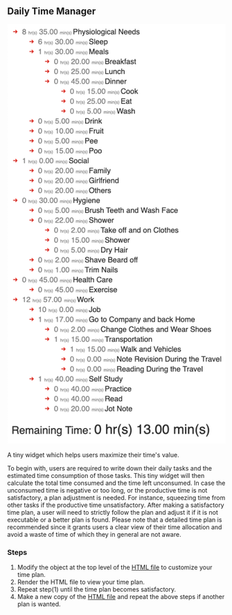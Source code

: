 ## Daily Time Manager

![Sample image][sample-img]

A tiny widget which helps users maximize their time's value.

To begin with, users are required to write down their daily tasks and the estimated time consumption of those tasks. This tiny widget will then calculate the total time consumed and the time left unconsumed. In case the unconsumed time is negative or too long, or the productive time is not satisfactory, a plan adjustment is needed. For instance, squeezing time from other tasks if the productive time unsatisfactory. After making a satisfactory time plan, a user will need to strictly follow the plan and adjust it if it is not executable or a better plan is found. Please note that a detailed time plan is recommended since it grants users a clear view of their time allocation and avoid a waste of time of which they in general are not aware. 


### Steps
1. Modify the object at the top level of the [HTML file][working-day-sample] to customize your time plan. 
2. Render the HTML file to view your time plan.
3. Repeat step(1) until the time plan becomes satisfactory.
4. Make a new copy of the [HTML file][working-day-sample] and repeat the above steps if another plan is wanted.


[working-day-sample]: samples/workingDays.html
[sample-img]: docs/v0.0.0/screenshot.png
